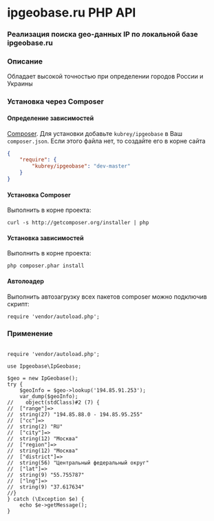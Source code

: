 # ipgeobase.ru PHP API #

### Реализация поиска geo-данных IP по локальной базе ipgeobase.ru ###

### Описание ###
Обладает высокой точностью при определении городов России и Украины

### Установка через Composer ###

#### Определение зависимостей ####

 [Composer](http://getcomposer.org/).
Для установки добавьте `kubrey/ipgeobase` в Ваш `composer.json`. Если этого файла нет, то создайте его в корне сайта

```json
{
    "require": {
        "kubrey/ipgeobase": "dev-master"
    }
}
```

#### Установка Composer ####

Выполнить в корне проекта: 

```
curl -s http://getcomposer.org/installer | php
```

#### Установка зависимостей ####

Выполнить в корне проекта: 

```
php composer.phar install
```

#### Автолоадер ####

Выполнить автозагрузку всех пакетов composer можно подключив скрипт:
```
require 'vendor/autoload.php';
```

### Применение ###

```

require 'vendor/autoload.php';

use Ipgeobase\IpGeobase;

$geo = new IpGeobase();
try {
    $geoInfo = $geo->lookup('194.85.91.253');
    var_dump($geoInfo);
//    object(stdClass)#2 (7) {
//  ["range"]=>
//  string(27) "194.85.88.0 - 194.85.95.255"
//  ["cc"]=>
//  string(2) "RU"
//  ["city"]=>
//  string(12) "Москва"
//  ["region"]=>
//  string(12) "Москва"
//  ["district"]=>
//  string(56) "Центральный федеральный округ"
//  ["lat"]=>
//  string(9) "55.755787"
//  ["lng"]=>
//  string(9) "37.617634"
//}
} catch (\Exception $e) {
    echo $e->getMessage();
}
```




